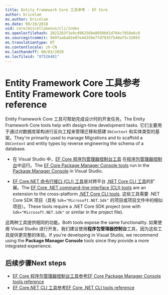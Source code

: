 ```yaml
---
title: Entity Framework Core 工具参考 - EF Core
author: bricelam
ms.author: bricelam
ms.date: 09/19/2018
uid: core/miscellaneous/cli/index
ms.openlocfilehash: 2821263f1e9cd962569e8050b01d704cf858e6c8
ms.sourcegitcommit: 949faaba02e07e44359e77d7935f540af5c32093
ms.translationtype: HT
ms.contentlocale: zh-CN
ms.lasthandoff: 08/03/2020
ms.locfileid: "87526481"
---
```

# <a name="entity-framework-core-tools-reference"></a><span data-ttu-id="3a4a1-102">Entity Framework Core 工具参考</span><span class="sxs-lookup"><span data-stu-id="3a4a1-102">Entity Framework Core tools reference</span></span>

<span data-ttu-id="3a4a1-103">Entity Framework Core 工具可帮助完成设计时的开发任务。</span><span class="sxs-lookup"><span data-stu-id="3a4a1-103">The Entity Framework Core tools help with design-time development tasks.</span></span> <span data-ttu-id="3a4a1-104">它们主要用于通过对数据库架构进行反向工程来管理迁移和搭建 `DbContext` 和实体类型的基架。</span><span class="sxs-lookup"><span data-stu-id="3a4a1-104">They're primarily used to manage Migrations and to scaffold a `DbContext` and entity types by reverse engineering the schema of a database.</span></span>

* <span data-ttu-id="3a4a1-105">在 Visual Studio 中，[EF Core 程序包管理器控制台工具](powershell.md) 在[程序包管理器控制台](/nuget/tools/package-manager-console)中运行。</span><span class="sxs-lookup"><span data-stu-id="3a4a1-105">The [EF Core Package Manager Console tools](powershell.md) run in the [Package Manager Console](/nuget/tools/package-manager-console) in Visual Studio.</span></span>

* <span data-ttu-id="3a4a1-106">[EF Core.NET 命令行接口 (CLI) 工具](dotnet.md)是对跨平台 [.NET Core CLI 工具](/dotnet/core/tools/)的扩展。</span><span class="sxs-lookup"><span data-stu-id="3a4a1-106">The [EF Core .NET command-line interface (CLI) tools](dotnet.md) are an extension to the cross-platform [.NET Core CLI tools](/dotnet/core/tools/).</span></span> <span data-ttu-id="3a4a1-107">这些工具需要 .NET Core SDK 项目（具有 `Sdk="Microsoft.NET.Sdk"` 的项目或项目文件中的相似项目）。</span><span class="sxs-lookup"><span data-stu-id="3a4a1-107">These tools require a .NET Core SDK project (one with `Sdk="Microsoft.NET.Sdk"` or similar in the project file).</span></span>

<span data-ttu-id="3a4a1-108">这两种工具提供相同的功能。</span><span class="sxs-lookup"><span data-stu-id="3a4a1-108">Both tools expose the same functionality.</span></span> <span data-ttu-id="3a4a1-109">如果使用 Visual Studio 进行开发，我们建议使用**程序包管理器控制台**工具，因为这些工具提供更完整的体验。</span><span class="sxs-lookup"><span data-stu-id="3a4a1-109">If you're developing in Visual Studio, we recommend using the **Package Manager Console** tools since they provide a more integrated experience.</span></span>

## <a name="next-steps"></a><span data-ttu-id="3a4a1-110">后续步骤</span><span class="sxs-lookup"><span data-stu-id="3a4a1-110">Next steps</span></span>

* [<span data-ttu-id="3a4a1-111">EF Core 程序包管理器控制台工具参考</span><span class="sxs-lookup"><span data-stu-id="3a4a1-111">EF Core Package Manager Console tools reference</span></span>](powershell.md)
* [<span data-ttu-id="3a4a1-112">EF Core.NET CLI 工具参考</span><span class="sxs-lookup"><span data-stu-id="3a4a1-112">EF Core .NET CLI tools reference</span></span>](dotnet.md)
